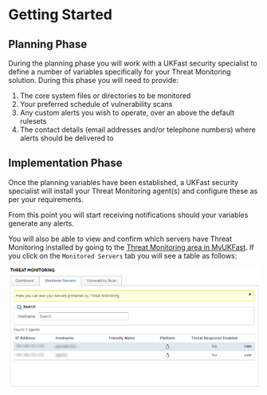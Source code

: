 # Getting Started

## Planning Phase

During the planning phase you will work with a UKFast security specialist to define a number of variables specifically for your Threat Monitoring solution.  During this phase you will need to provide:

1.	The core system files or directories to be monitored
2.	Your preferred schedule of vulnerability scans
3.	Any custom alerts you wish to operate, over an above the default rulesets
4.  The contact details (email addresses and/or telephone numbers) where alerts should be delivered to

## Implementation Phase

Once the planning variables have been established, a UKFast security specialist will install your Threat Monitoring agent(s) and configure these as per your requirements.

From this point you will start receiving notifications should your variables generate any alerts.

You will also be able to view and confirm which servers have Threat Monitoring installed by going to the [Threat Monitoring area in MyUKFast](https://my.ukfast.co.uk/threat-monitoring/).  If you click on the `Monitored Servers` tab you will see a table as follows:

![servers](files/agentsscreenshot.PNG)

